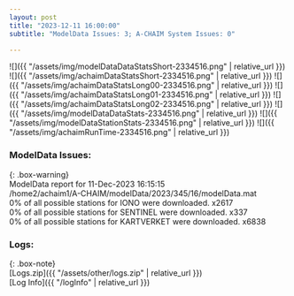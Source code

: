 ```yaml
---
layout: post
title: "2023-12-11 16:00:00"
subtitle: "ModelData Issues: 3; A-CHAIM System Issues: 0"

---
```


![]({{ "/assets/img/modelDataDataStatsShort-2334516.png" | relative_url }})
![]({{ "/assets/img/achaimDataStatsShort-2334516.png" | relative_url }})
![]({{ "/assets/img/achaimDataStatsLong00-2334516.png" | relative_url }})
![]({{ "/assets/img/achaimDataStatsLong01-2334516.png" | relative_url }})
![]({{ "/assets/img/achaimDataStatsLong02-2334516.png" | relative_url }})
![]({{ "/assets/img/modelDataDataStats-2334516.png" | relative_url }})
![]({{ "/assets/img/modelDataStationStats-2334516.png" | relative_url }})
![]({{ "/assets/img/achaimRunTime-2334516.png" | relative_url }})


### ModelData Issues:  
  
{: .box-warning}  
 ModelData report for 11-Dec-2023 16:15:15   
 /home2/achaim1/A-CHAIM/modelData/2023/345/16/modelData.mat   
 0% of all possible stations for IONO were downloaded. x2617   
 0% of all possible stations for SENTINEL were downloaded. x337   
 0% of all possible stations for KARTVERKET were downloaded. x6838   
  


### Logs:  
  
{: .box-note}  
[Logs.zip]({{ "/assets/other/logs.zip" | relative_url }})  
[Log Info]({{ "/logInfo" | relative_url }})  
